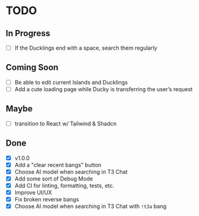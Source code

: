 # TODO

## In Progress

- [ ] If the Ducklings end with a space, search them regularly

## Coming Soon

- [ ] Be able to edit current Islands and Ducklings
- [ ] Add a cute loading page while Ducky is transferring the user’s request

## Maybe

- [ ] transition to React w/ Tailwind & Shadcn

## Done

- [x] v1.0.0
- [x] Add a "clear recent bangs" button
- [x] Choose AI model when searching in T3 Chat
- [x] Add some sort of Debug Mode
- [x] Add CI for linting, formatting, tests, etc.
- [x] Improve UI/UX
- [x] Fix broken reverse bangs
- [x] Choose AI model when searching in T3 Chat with `!t3a` bang
